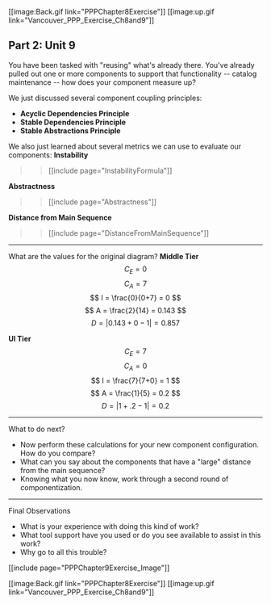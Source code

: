 [[image:Back.gif link="PPPChapter8Exercise"]]  [[image:up.gif link="Vancouver_PPP_Exercise_Ch8and9"]]

## Part 2: Unit 9

You have been tasked with "reusing" what's already there. You've already pulled out one or more components to support that functionality -- catalog maintenance -- how does your component measure up?

We just discussed several component coupling principles:
* **Acyclic Dependencies Principle**
* **Stable Dependencies Principle**
* **Stable Abstractions Principle**

We also just learned about several metrics we can use to evaluate our components:
**Instability**
>> [[include page="InstabilityFormula"]]

**Abstractness** 
>> [[include page="Abstractness"]]


**Distance from Main Sequence**
>> [[include page="DistanceFromMainSequence"]]

----
What are the values for the original diagram?
**Middle Tier**
$$
C_E = 0
$$
$$
C_A = 7
$$
$$
I = \frac{0}{0+7} = 0
$$
$$
A = \frac{2}{14} = 0.143
$$
$$
D = |0.143 + 0 - 1| = 0.857
$$ 

**UI Tier**
$$
C_E = 7
$$
$$
C_A = 0
$$
$$
I = \frac{7}{7+0} = 1
$$
$$
A = \frac{1}{5} = 0.2
$$
$$
D = |1 + .2 - 1| = 0.2
$$ 

----
What to do next?
* Now perform these calculations for your new component configuration. How do you compare?
* What can you say about the components that have a "large" distance from the main sequence?
* Knowing what you now know, work through a second round of componentization.

----
Final Observations
* What is your experience with doing this kind of work?
* What tool support have you used or do you see available to assist in this work?
* Why go to all this trouble?

[[include page="PPPChapter9Exercise_Image"]]

[[image:Back.gif link="PPPChapter8Exercise"]]  [[image:up.gif link="Vancouver_PPP_Exercise_Ch8and9"]]